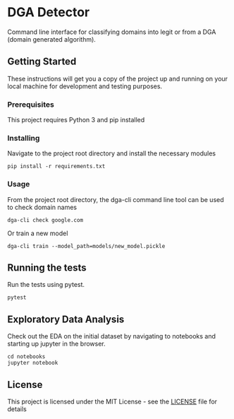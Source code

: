 # DGA Detector

Command line interface for classifying domains into legit or from a DGA (domain generated algorithm).

## Getting Started

These instructions will get you a copy of the project up and running on your local machine for development and testing purposes.

### Prerequisites

This project requires Python 3 and pip installed

### Installing

Navigate to the project root directory and install the necessary modules

```
pip install -r requirements.txt
```

### Usage

From the project root directory, the dga-cli command line tool can be used to check domain names
```
dga-cli check google.com
```

Or train a new model
```
dga-cli train --model_path=models/new_model.pickle
```

## Running the tests

Run the tests using pytest.
```
pytest
```

## Exploratory Data Analysis

Check out the EDA on the initial dataset by navigating to notebooks and starting up jupyter in the browser.
```
cd notebooks
jupyter notebook
```

## License

This project is licensed under the MIT License - see the [LICENSE](LICENSE) file for details